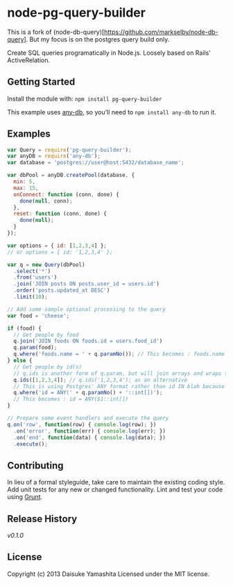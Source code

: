 # node-pg-query-builder

This is a fork of (node-db-query)[https://github.com/markselby/node-db-query]. But my focus is on the postgres query build only.

Create SQL queries programatically in Node.js. Loosely based on Rails' ActiveRelation.

## Getting Started
Install the module with: `npm install pg-query-builder`

This example uses [any-db](https://github.com/grncdr/node-any-db), so you'll need to `npm install any-db` to run it.

## Examples
```javascript
var Query = require('pg-query-builder');
var anyDB = require('any-db');
var database = 'postgres://user@host:5432/database_name';

var dbPool = anyDB.createPool(database, {
  min: 5,
  max: 15,
  onConnect: function (conn, done) {
    done(null, conn);
  },
  reset: function (conn, done) {
    done(null);
  }
});

var options = { id: [1,2,3,4] };
// or options = { id: '1,2,3,4' };

var q = new Query(dbPool)
  .select('*')
  .from('users')
  .join('JOIN posts ON posts.user_id = users.id')
  .order('posts.updated_at DESC')
  .limit(10);

// Add some sample optional processing to the query
var food = 'cheese';

if (food) {
  // Get people by food
  q.join('JOIN foods ON foods.id = users.food_id')
  q.param(food);
  q.where('foods.name = ' + q.paramNo()); // This becomes : foods.name = $1
} else {
  // Get people by id(s)
  // q.ids is another form of q.param, but will join arrays and wraps the result in '{ }' braces.
  q.ids([1,2,3,4]); // q.ids('1,2,3,4'); as an alternative
  // This is using Postgres' ANY format rather than id IN blah because it's much more efficient
  q.where('id = ANY(' + q.paramNo() + '::int[])');
  // This becomes : id = ANY($1::int[]) 
}

// Prepare some event handlers and execute the query
q.on('row', function(row) { console.log(row); })
  .on('error', function(err) { console.log(err); })
  .on('end', function(data) { console.log(data); })
  .execute();
```

## Contributing
In lieu of a formal styleguide, take care to maintain the existing coding style. Add unit tests for any new or changed functionality. Lint and test your code using [Grunt](http://gruntjs.com/).

## Release History
_v0.1.0_

## License
Copyright (c) 2013 Daisuke Yamashita
Licensed under the MIT license.
